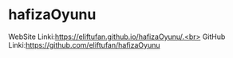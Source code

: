 # hafizaOyunu
 
WebSite Linki:https://eliftufan.github.io/hafizaOyunu/.<br>
GitHub Linki:https://github.com/eliftufan/hafizaOyunu
